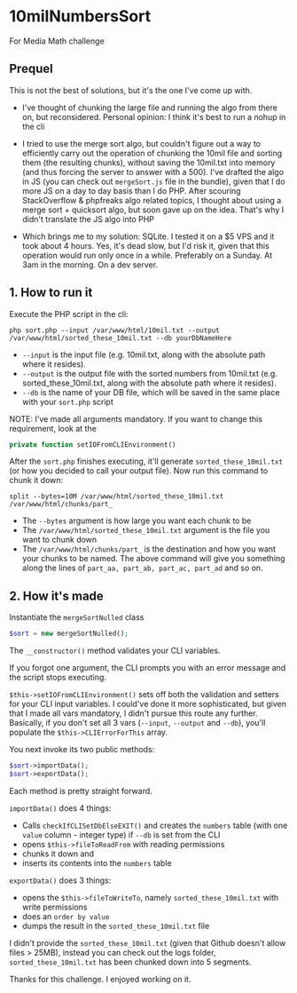# 10milNumbersSort
For Media Math challenge

## Prequel

This is not the best of solutions, but it's the one I've come up with.

* I've thought of chunking the large file and running the algo from there on, but reconsidered.
Personal opinion: I think it's best to run a nohup in the cli

* I tried to use the merge sort algo, but couldn't figure out a way to efficiently carry out the operation of chunking the 10mil file and sorting them (the resulting chunks), without saving the 10mil.txt into memory (and thus forcing the server to answer with a 500). I've drafted the algo in JS (you can check out ```mergeSort.js``` file in the bundle), given that I do more JS on a day to day basis than I do PHP. After scouring StackOverflow & phpfreaks algo related topics, I thought about using a merge sort + quicksort algo, but soon gave up on the idea. That's why I didn't translate the JS algo into PHP

* Which brings me to my solution: SQLite. I tested it on a $5 VPS and it took about 4 hours. Yes, it's dead slow, but I'd risk it, given that this operation would run only once in a while. Preferably on a Sunday. At 3am in the morning. On a dev server.

## 1. How to run it

Execute the PHP script in the cli:

```
php sort.php --input /var/www/html/10mil.txt --output /var/www/html/sorted_these_10mil.txt --db yourDbNameHere
```

* ```--input``` is the input file (e.g. 10mil.txt, along with the absolute path where it resides).
* ```--output``` is the output file with the sorted numbers from 10mil.txt (e.g. sorted_these_10mil.txt, along with the absolute path where it resides).
* ```--db``` is the name of your DB file, which will be saved in the same place with your ```sort.php``` script

NOTE: I've made all arguments mandatory. If you want to change this requirement, look at the 

```php
private function setIOFromCLIEnvironment()
``` 

After the ```sort.php``` finishes executing, it'll generate ```sorted_these_10mil.txt``` (or how you decided to call your output file). Now run this command to chunk it down:

```split --bytes=10M /var/www/html/sorted_these_10mil.txt /var/www/html/chunks/part_```

* The ```--bytes``` argument is how large you want each chunk to be
* The ```/var/www/html/sorted_these_10mil.txt``` argument is the file you want to chunk down
* The ```/var/www/html/chunks/part_``` is the destination and how you want your chunks to be named.
The above command will give you something along the lines of ```part_aa, part_ab, part_ac, part_ad``` and so on.

## 2. How it's made

Instantiate the ```mergeSortNulled``` class

```php
$sort = new mergeSortNulled();
```

The ```__constructor()``` method validates your CLI variables.

If you forgot one argument, the CLI prompts you with an error message and the script stops executing.

```$this->setIOFromCLIEnvironment()``` sets off both the validation and setters for your CLI input variables.
I could've done it more sophisticated, but given that I made all vars mandatory, I didn't pursue this route any further.
Basically, if you don't set all 3 vars (```--input```, ```--output``` and ```--db```), you'll populate the ```$this->CLIErrorForThis``` array.

You next invoke its two public methods:
```php
$sort->importData();
$sort->exportData();
```

Each method is pretty straight forward.

```importData()``` does 4 things:
* Calls ```checkIfCLISetDbElseEXIT()``` and creates the ```numbers``` table (with one ```value``` column - integer type) if ```--db``` is set from the CLI
* opens ```$this->fileToReadFrom``` with reading permissions
* chunks it down and
* inserts its contents into the ```numbers``` table

```exportData()``` does 3 things:
* opens the ```$this->fileToWriteTo```, namely ```sorted_these_10mil.txt``` with write permissions
* does an ```order by value```
* dumps the result in the ```sorted_these_10mil.txt``` file

I didn't provide the ```sorted_these_10mil.txt``` (given that Github doesn't allow files > 25MB), instead you can check out the logs folder, ```sorted_these_10mil.txt``` has been chunked down into 5 segments.

Thanks for this challenge. I enjoyed working on it.
